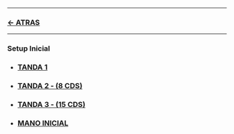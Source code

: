 
---

### [<- ATRAS](../README.md)

---



### Setup Inicial


- ### [TANDA 1](00_tanda_1/README.md)
- ### [TANDA 2 - (8 CDS)](10_tanda_2/README.md)
- ### [TANDA 3 - (15 CDS)](20_tanda_3/README.md)
- ### [MANO INICIAL](30_mano_inicial/README.md)


